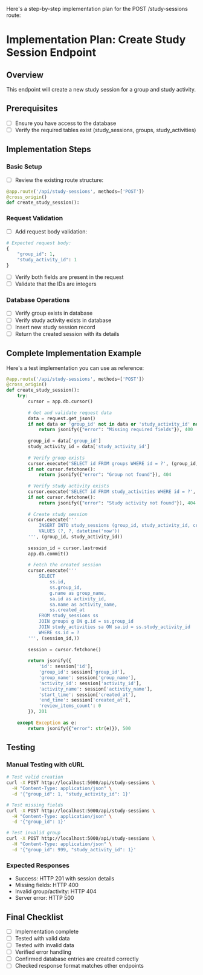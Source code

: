 Here's a step-by-step implementation plan for the POST /study-sessions route:

# Implementation Plan: Create Study Session Endpoint

## Overview
This endpoint will create a new study session for a group and study activity.

## Prerequisites
- [ ] Ensure you have access to the database
- [ ] Verify the required tables exist (study_sessions, groups, study_activities)

## Implementation Steps

### Basic Setup
- [ ] Review the existing route structure:
```python:backend-flask/routes/study_sessions.py
@app.route('/api/study-sessions', methods=['POST'])
@cross_origin()
def create_study_session():
```

### Request Validation
- [ ] Add request body validation:
```python
# Expected request body:
{
    "group_id": 1,
    "study_activity_id": 1
}
```
- [ ] Verify both fields are present in the request
- [ ] Validate that the IDs are integers

### Database Operations
- [ ] Verify group exists in database
- [ ] Verify study activity exists in database
- [ ] Insert new study session record
- [ ] Return the created session with its details

## Complete Implementation Example
Here's a test implementation you can use as reference:

```python:backend-flask/routes/study_sessions.py
@app.route('/api/study-sessions', methods=['POST'])
@cross_origin()
def create_study_session():
    try:
        cursor = app.db.cursor()
        
        # Get and validate request data
        data = request.get_json()
        if not data or 'group_id' not in data or 'study_activity_id' not in data:
            return jsonify({"error": "Missing required fields"}), 400
            
        group_id = data['group_id']
        study_activity_id = data['study_activity_id']
        
        # Verify group exists
        cursor.execute('SELECT id FROM groups WHERE id = ?', (group_id,))
        if not cursor.fetchone():
            return jsonify({"error": "Group not found"}), 404
            
        # Verify study activity exists
        cursor.execute('SELECT id FROM study_activities WHERE id = ?', (study_activity_id,))
        if not cursor.fetchone():
            return jsonify({"error": "Study activity not found"}), 404
            
        # Create study session
        cursor.execute('''
            INSERT INTO study_sessions (group_id, study_activity_id, created_at)
            VALUES (?, ?, datetime('now'))
        ''', (group_id, study_activity_id))
        
        session_id = cursor.lastrowid
        app.db.commit()
        
        # Fetch the created session
        cursor.execute('''
            SELECT 
                ss.id,
                ss.group_id,
                g.name as group_name,
                sa.id as activity_id,
                sa.name as activity_name,
                ss.created_at
            FROM study_sessions ss
            JOIN groups g ON g.id = ss.group_id
            JOIN study_activities sa ON sa.id = ss.study_activity_id
            WHERE ss.id = ?
        ''', (session_id,))
        
        session = cursor.fetchone()
        
        return jsonify({
            'id': session['id'],
            'group_id': session['group_id'],
            'group_name': session['group_name'],
            'activity_id': session['activity_id'],
            'activity_name': session['activity_name'],
            'start_time': session['created_at'],
            'end_time': session['created_at'],
            'review_items_count': 0
        }), 201
        
    except Exception as e:
        return jsonify({"error": str(e)}), 500
```

## Testing

### Manual Testing with cURL
```bash
# Test valid creation
curl -X POST http://localhost:5000/api/study-sessions \
  -H "Content-Type: application/json" \
  -d '{"group_id": 1, "study_activity_id": 1}'

# Test missing fields
curl -X POST http://localhost:5000/api/study-sessions \
  -H "Content-Type: application/json" \
  -d '{"group_id": 1}'

# Test invalid group
curl -X POST http://localhost:5000/api/study-sessions \
  -H "Content-Type: application/json" \
  -d '{"group_id": 999, "study_activity_id": 1}'
```

### Expected Responses
- Success: HTTP 201 with session details
- Missing fields: HTTP 400
- Invalid group/activity: HTTP 404
- Server error: HTTP 500

## Final Checklist
- [ ] Implementation complete
- [ ] Tested with valid data
- [ ] Tested with invalid data
- [ ] Verified error handling
- [ ] Confirmed database entries are created correctly
- [ ] Checked response format matches other endpoints
